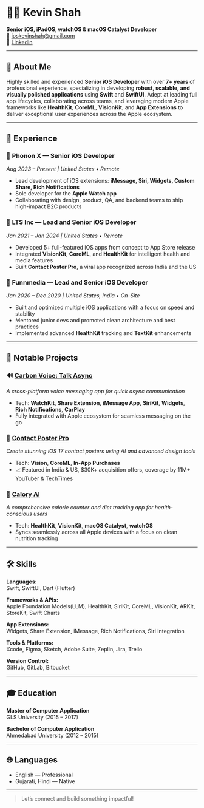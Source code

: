 # 👨‍💻 Kevin Shah

**Senior iOS, iPadOS, watchOS & macOS Catalyst Developer**  
📧 ioskevinshah@gmail.com  
🔗 [LinkedIn](https://linkedin.com/in/kevin-shah)

---

## 👋 About Me

Highly skilled and experienced **Senior iOS Developer** with over **7+ years** of professional experience, specializing in developing **robust, scalable, and visually polished applications** using **Swift** and **SwiftUI**. Adept at leading full app lifecycles, collaborating across teams, and leveraging modern Apple frameworks like **HealthKit**, **CoreML**, **VisionKit**, and **App Extensions** to deliver exceptional user experiences across the Apple ecosystem.

---

## 💼 Experience

### 🔹 **Phonon X** — Senior iOS Developer  
_Aug 2023 – Present | United States • Remote_  
- Lead development of iOS extensions: **iMessage, Siri, Widgets, Custom Share, Rich Notifications**  
- Sole developer for the **Apple Watch app**  
- Collaborating with design, product, QA, and backend teams to ship high-impact B2C products

### 🔹 **LTS Inc** — Lead and Senior iOS Developer  
_Jan 2021 – Jan 2024 | United States • Remote_  
- Developed 5+ full-featured iOS apps from concept to App Store release  
- Integrated **VisionKit**, **CoreML**, and **HealthKit** for intelligent health and media features  
- Built **Contact Poster Pro**, a viral app recognized across India and the US

### 🔹 **Funnmedia** — Lead and Senior iOS Developer  
_Jan 2020 – Dec 2020 | United States, India • On-Site_  
- Built and optimized multiple iOS applications with a focus on speed and stability  
- Mentored junior devs and promoted clean architecture and best practices  
- Implemented advanced **HealthKit** tracking and **TextKit** enhancements

---

## 🚀 Notable Projects

### 🔊 [**Carbon Voice: Talk Async**](https://apps.apple.com/in/app/carbon-voice-talk-async/id1567782769)  
_A cross-platform voice messaging app for quick async communication_  
- Tech: **WatchKit**, **Share Extension**, **iMessage App**, **SiriKit**, **Widgets**, **Rich Notifications**, **CarPlay**  
- Fully integrated with Apple ecosystem for seamless messaging on the go

### 👤 [**Contact Poster Pro**](https://apps.apple.com/app/contact-poster-pro/id6450102671)  
_Create stunning iOS 17 contact posters using AI and advanced design tools_  
- Tech: **Vision**, **CoreML**, **In-App Purchases**  
- 📈 Featured in India & US, $30K+ acquisition offers, coverage by 11M+ YouTuber & TechTimes

### 🍎 [**Calory AI**](https://apps.apple.com/app/id1441252752)  
_A comprehensive calorie counter and diet tracking app for health-conscious users_  
- Tech: **HealthKit**, **VisionKit**, **macOS Catalyst**, **watchOS**  
- Syncs seamlessly across all Apple devices with a focus on clean nutrition tracking

---

## 🛠️ Skills

**Languages:**  
Swift, SwiftUI, Dart (Flutter)

**Frameworks & APIs:**  
Apple Foundation Models(LLM), HealthKit, SiriKit, CoreML, VisionKit, ARKit, StoreKit, Swift Charts

**App Extensions:**  
Widgets, Share Extension, iMessage, Rich Notifications, Siri Integration

**Tools & Platforms:**  
Xcode, Figma, Sketch, Adobe Suite, Zeplin, Jira, Trello

**Version Control:**  
GitHub, GitLab, Bitbucket

---

## 🎓 Education

**Master of Computer Application**  
GLS University (2015 – 2017)

**Bachelor of Computer Application**  
Ahmedabad University (2012 – 2015)

---

## 🌐 Languages

- English — Professional  
- Gujarati, Hindi — Native  

---

> Let’s connect and build something impactful!
